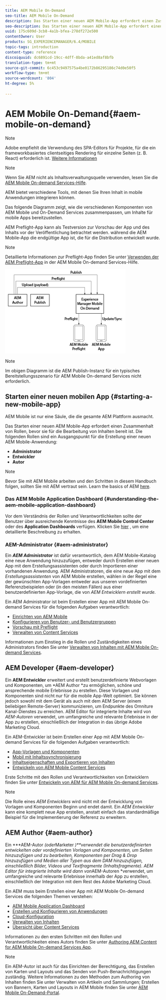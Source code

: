 ```yaml
---
title: AEM Mobile On-Demand
seo-title: AEM Mobile On-Demand
description: Das Starten einer neuen AEM Mobile-App erfordert einen Zusammenhalt von Rollen, bevor sie für die Bearbeitung von Inhalten bereit ist. Folgen Sie dieser Seite, um mit AEM mobilen On-Demand-Diensten zu beginnen.
seo-description: Das Starten einer neuen AEM Mobile-App erfordert einen Zusammenhalt von Rollen, bevor sie für die Bearbeitung von Inhalten bereit ist. Folgen Sie dieser Seite, um mit AEM mobilen On-Demand-Diensten zu beginnen.
uuid: 175c609d-3cb8-4a1b-bfea-278df272e500
contentOwner: User
products: SG_EXPERIENCEMANAGER/6.4/MOBILE
topic-tags: introduction
content-type: reference
discoiquuid: dc6891cd-19cc-4dff-8bda-a41ed8af8bfb
translation-type: tm+mt
source-git-commit: 6c453c9497575a4be0172b86295186c74d0e50f5
workflow-type: tm+mt
source-wordcount: '804'
ht-degree: 5%

---
```



# AEM Mobile On-Demand{#aem-mobile-on-demand}

>[!NOTE]
>
>Adobe empfiehlt die Verwendung des SPA-Editors für Projekte, für die ein frameworkbasiertes clientseitiges Rendering für einzelne Seiten (z. B. React) erforderlich ist. [Weitere Informationen](/help/sites-developing/spa-overview.md)

>[!NOTE]
>
>Wenn Sie AEM nicht als Inhaltsverwaltungsquelle verwenden, lesen Sie die [AEM Mobile On-demand Services-Hilfe](https://helpx.adobe.com/digital-publishing-solution/topics.html).

AEM bietet verschiedene Tools, mit denen Sie Ihren Inhalt in mobile Anwendungen integrieren können.

Das folgende Diagramm zeigt, wie die verschiedenen Komponenten von AEM Mobile und On-Demand Services zusammenpassen, um Inhalte für mobile Apps bereitzustellen.

AEM Preflight-App kann als Testversion zur Vorschau der App und des Inhalts vor der Veröffentlichung betrachtet werden. während die AEM Mobile-App die endgültige App ist, die für die Distribution entwickelt wurde.

>[!NOTE]
>
>Detaillierte Informationen zur Preflight-App finden Sie unter [Verwenden der AEM Preflight-App](https://helpx.adobe.com/digital-publishing-solution/help/preflight-app.html) in der AEM Mobile On-demand Services-Hilfe.

![chlimage_1-171](assets/chlimage_1-171.png)

>[!NOTE]
>
>Im obigen Diagramm ist die AEM Publish-Instanz für ein typisches Bereitstellungsszenario für AEM Mobile On-demand Services nicht erforderlich.

## Starten einer neuen mobilen App {#starting-a-new-mobile-app}

AEM Mobile ist nur eine Säule, die die gesamte AEM Plattform ausmacht.

Das Starten einer neuen AEM Mobile-App erfordert einen Zusammenhalt von Rollen, bevor sie für die Bearbeitung von Inhalten bereit ist. Die folgenden Rollen sind ein Ausgangspunkt für die Erstellung einer neuen AEM Mobile-Anwendung:

* **Administrator**
* **Entwickler**
* **Autor**

>[!NOTE]
>
>Bevor Sie mit AEM Mobile arbeiten und den Schritten in diesem Handbuch folgen, sollten Sie mit AEM vertraut sein. Learn the basics of AEM [here](/help/sites-deploying/deploy.md).

### Das AEM Mobile Application Dashboard {#understanding-the-aem-mobile-application-dashboard}

Vor dem Verständnis der Rollen und Verantwortlichkeiten sollte der Benutzer über ausreichende Kenntnisse des **AEM Mobile Control Center** oder des **Application Dashboards** verfügen. Klicken Sie [hier](/help/mobile/mobile-apps-ondemand-application-dashboard.md) , um eine detaillierte Beschreibung zu erhalten.

### AEM-Administrator {#aem-administrator}

Ein ***AEM Administrator*** ist dafür verantwortlich, dem AEM Mobile-Katalog eine neue Anwendung hinzuzufügen, entweder durch Erstellen einer neuen App mit dem Erstellungsassistenten oder durch Importieren einer vorhandenen Anwendung. AEM Administratoren, die eine neue App mit dem *Erstellungsassistenten* von AEM Mobile erstellen, wählen in der Regel eine der gewünschten App-Vorlagen entweder aus unseren vordefinierten Referenzbeispielen oder (in den meisten Fällen) aus einer benutzerdefinierten App-Vorlage, die von *AEM Entwicklern erstellt wurde.*

Ein AEM Administrator ist beim Erstellen einer App mit AEM Mobile On-demand Services für die folgenden Aufgaben verantwortlich:

* [Einrichten von AEM Mobile](/help/mobile/aem-mobile-setup.md)
* [Konfigurieren von Benutzer- und Benutzergruppen](/help/mobile/aem-mobile-configure-users.md)
* [Vorschau mit Preflight](/help/mobile/aem-mobile-manage-ondemand-services.md)
* [Verwalten von Content Services](/help/mobile/developing-content-services.md)

Informationen zum Einstieg in die Rollen und Zuständigkeiten eines Administrators finden Sie unter [Verwalten von Inhalten mit AEM Mobile On-demand Services](/help/mobile/aem-mobile.md).

## AEM Developer {#aem-developer}

Ein **AEM Entwickler** erweitert und erstellt benutzerdefinierte Webvorlagen und Komponenten, um *AEM Author *zu ermöglichen, schöne und ansprechende mobile Erlebnisse zu erstellen. Diese Vorlagen und Komponenten sind nicht nur für die mobile App-Welt optimiert. Sie können jedoch sowohl mit dem Gerät als auch mit dem AEM Server (einem beliebigen Remote-Server) kommunizieren, um Endpunkte des Omniture Kanal-Dienstes zu erreichen. AEM Editor für integrierte Inhalte wird von *AEM-Autoren* verwendet, um umfangreiche und relevante Erlebnisse in der App zu erstellen, einschließlich der Integration in das übrige Adobe Marketing Cloud.

Ein AEM-Entwickler ist beim Erstellen einer App mit AEM Mobile On-demand Services für die folgenden Aufgaben verantwortlich:

* [App-Vorlagen und Komponenten](/help/mobile/app-templates-and-components1.md)
* [Mobil mit Inhaltssynchronisierung](/help/mobile/mobile-ondemand-contentsync.md)
* [Inhaltseigenschaften und Exportieren von Inhalten](/help/mobile/on-demand-content-properties-exporting.md)
* [Entwickeln von AEM Mobile Content Services](/help/mobile/developing-content-services.md)

Erste Schritte mit den Rollen und Verantwortlichkeiten von Entwicklern finden Sie unter [Entwickeln von AEM für AEM Mobile On-demand Services](/help/mobile/aem-mobile-on-demand.md).

>[!NOTE]
>
>Die Rolle eines *AEM Entwicklers* wird nicht mit der Entwicklung von Vorlagen und Komponenten Beginn und endet damit. Ein *AEM Entwickler* kann eine komplett neue App erstellen, anstatt einfach das standardmäßige Beispiel für die Implementierung der Referenz zu erweitern.

## AEM Author {#aem-author}

Ein ***AEM-Autor *(oder*Marketer *)**verwendet die benutzerdefinierten entwickelten oder vordefinierten Vorlagen und Komponenten, um Seiten hinzuzufügen und zu bearbeiten, Komponenten per Drag &amp; Drop hinzuzufügen und Medien aller Typen aus dem DAM hinzuzufügen, einschließlich Bilder, Videos und Textfragmente (Inhaltsfragmente). AEM Editor für integrierte Inhalte wird dann von*AEM-Autoren *verwendet, um umfangreiche und relevante Erlebnisse innerhalb der App zu erstellen, einschließlich der Integration mit dem Rest des Adobe Marketing Cloud.

Ein AEM muss beim Erstellen einer App mit AEM Mobile On-demand Services die folgenden Themen verstehen:

* [AEM Mobile Application Dashboard](/help/mobile/mobile-apps-ondemand-application-dashboard.md)
* [Erstellen und Konfigurieren von Anwendungen](/help/mobile/mobile-apps-ondemand-application-create-configure-action.md)
* [Cloud-Konfiguration](/help/mobile/mobile-on-demand-associating-an-on-demand-app-to-cloud-configuration.md)
* [Verwalten von Inhalten](/help/mobile/mobile-apps-ondemand-manage-content-ondemand.md)
* [Übersicht über Content Services](/help/mobile/develop-content-as-a-service.md)

Informationen zu den ersten Schritten mit den Rollen und Verantwortlichkeiten eines Autors finden Sie unter [Authoring AEM Content for AEM Mobile On-demand Services App](/help/mobile/mobile-apps-ondemand.md).

>[!NOTE]
>
>Ein AEM-Autor ist auch für das Einrichten der Berechtigung, das Erstellen von Karten und Layouts und das Senden von Push-Benachrichtigungen zuständig. Weitere Informationen zu den Methoden zum Authoring von Inhalten finden Sie unter Verwalten von Artikeln und Sammlungen; Erstellen von Bannern, Karten und Layouts in AEM Mobile finden Sie unter [AEM Mobile On-Demand-Portal](https://helpx.adobe.com/digital-publishing-solution/topics.html#dynamicpod_reference_2).

